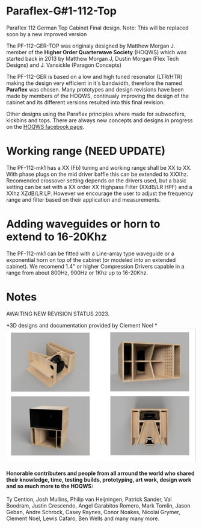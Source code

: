 # Paraflex-G#1-112-Top
Paraflex 112 German Top Cabinet Final design.
Note: This will be replaced soon by a new improved version

The PF-112-GER-TOP was originaly designed by Matthew Morgan J. member of the **Higher Order Quarterwave Society** (HOQWS) which was started back in 2013 by Matthew Morgan J, Dustin Morgan (Flex Tech Designs) and J. Vansickle (Paragon Concepts) 

The PF-112-GER is based on a low and high tuned resonator (LTR/HTR) making the design very efficient in it's bandwidth, therefore the named **Paraflex** was chosen. Many prototypes and design revisions have been made by members of the HOQWS, continualy improving the design of the cabinet and its different versions resulted into this final revision.

Other designs using the Paraflex principles where made for subwoofers, kickbins and tops. There are always new concepts and designs in progress on the [HOQWS facebook page](https://www.facebook.com/groups/bassaz/). 

# Working range (NEED UPDATE)
The PF-112-mk1 has a XX (Fb) tuning and working range shall be XX to XX. With phase plugs on the mid driver baffle this can be extended to XXXhz. Recomended crossover setting depends on the drivers used, but a basic setting can be set with a XX order XX Highpass Filter (XXdB/LR HPF) and a XXhz XZdB/LR LP. However we encourage the user to adjust the frequency range and filter based on their application and measurements.

# Adding waveguides or horn to extend to 16-20Khz
The PF-112-mk1 can be fitted with a Line-array type waveguide or a exponential horn on top of the cabinet (or modeled into an extended cabinet). We recomend 1.4" or higher Compression Drivers capable in a range from about 800Hz, 900Hz or 1Khz up to 16-20Khz. 

# Notes
AWAITING NEW REVISION STATUS 2023.

*3D designs and documentation provided by Clement Noel *
![PF-112-GER-Top](https://github.com/High-Order-Quarterwave-Society/Paraflex-112-GER-Top/blob/main/Design/Paraflex-112-GER-TOP-3D.jpg)


 #### Honorable contributers and people from all arround the world who shared their knowledge, time, testing builds, prototyping, art work, design work and so much more to the HOQWS:
Ty Cention, Josh Mullins, Philip van Heijningen, Patrick Sander, Val Boodram, Justin Crescendo, Angel Garabitos Romero, Mark Tomlin, Jason Geban, Andre Schrock, Casey Raynes, Conor Noakes, Nicolai Grymer, Clement Noel, Lewis Cafaro, Ben Wells and many many more.

